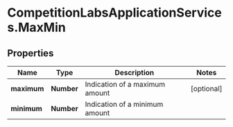 # CompetitionLabsApplicationServices.MaxMin

## Properties

Name | Type | Description | Notes
------------ | ------------- | ------------- | -------------
**maximum** | **Number** | Indication of a maximum amount | [optional] 
**minimum** | **Number** | Indication of a minimum amount | 


